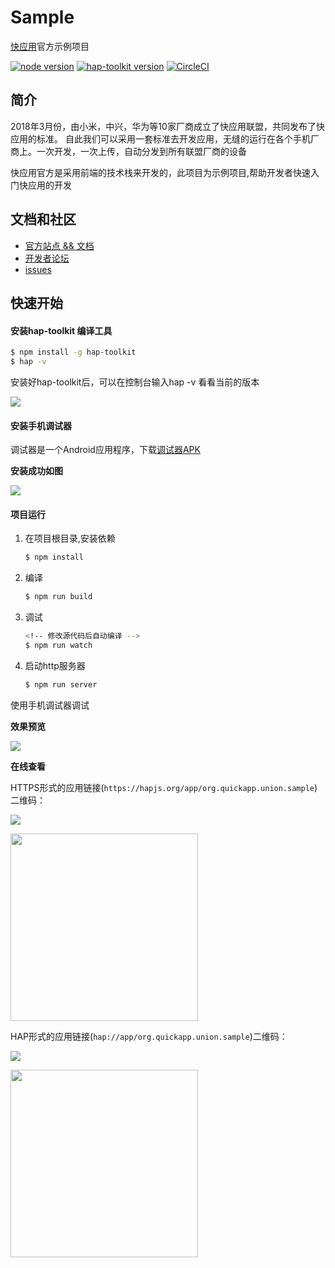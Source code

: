 # Sample

[快应用](https://www.quickapp.cn/)官方示例项目

[![node version][node-image]][node-url]
[![hap-toolkit version][hap-toolkit-image]][hap-toolkit-url]
[![CircleCI](https://circleci.com/gh/quickappcn/sample.svg?style=svg)](https://circleci.com/gh/quickappcn/sample)


[node-image]: https://img.shields.io/badge/node.js-%3E=_8-green.svg?style=flat-square
[node-url]: http://nodejs.org/download/
[hap-toolkit-image]: https://img.shields.io/badge/hap--toolkit-%3E=_0.6-blue.svg
[hap-toolkit-url]: https://www.npmjs.com/package/hap-toolkit

## 简介
2018年3月份，由小米，中兴，华为等10家厂商成立了快应用联盟，共同发布了快应用的标准。
自此我们可以采用一套标准去开发应用，无缝的运行在各个手机厂商上。一次开发，一次上传，自动分发到所有联盟厂商的设备

快应用官方是采用前端的技术栈来开发的，此项目为示例项目,帮助开发者快速入门快应用的开发

## 文档和社区

- [官方站点 && 文档](https://www.quickapp.cn/)
- [开发者论坛](https://bbs.quickapp.cn/)
- [issues](https://github.com/quickappcn/issues/issues)

## 快速开始

#### 安装hap-toolkit 编译工具

```bash
$ npm install -g hap-toolkit
$ hap -v
```

安装好hap-toolkit后，可以在控制台输入hap -v 看看当前的版本

![](./images/img1.png)

#### 安装手机调试器

调试器是一个Android应用程序，下载[调试器APK](https://statres.quickapp.cn/quickapp/quickapp/201806/file/quickapp_debugger.apk)

**安装成功如图**

![](./images/img2.png)


#### 项目运行

1. 在项目根目录,安装依赖
   ```bash
   $ npm install
   ```
2. 编译
    ```bash
    $ npm run build
    ```
3. 调试
    ```bash
    <!-- 修改源代码后自动编译 -->
    $ npm run watch
    ```
4. 启动http服务器
    ```bash
    $ npm run server
    ```
使用手机调试器调试

**效果预览**

![](./images/img3.gif)

**在线查看**

HTTPS形式的应用链接(`https://hapjs.org/app/org.quickapp.union.sample`)二维码：

![](https://cdn.cnbj1.fds.api.mi-img.com/quickapps/apps/sample/online/sample-crcode-https.png)

<img src="https://cdn.cnbj1.fds.api.mi-img.com/quickapps/apps/sample/online/sample-crcode-https.png" width="300" height="300" alt="">

HAP形式的应用链接(`hap://app/org.quickapp.union.sample`)二维码：

![](https://cdn.cnbj1.fds.api.mi-img.com/quickapps/apps/sample/online/sample-crcode-hap.png)

<img src="https://cdn.cnbj1.fds.api.mi-img.com/quickapps/apps/sample/online/sample-crcode-hap.png" width="300" height="300" alt="">

